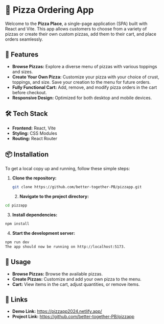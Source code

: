 # 🍕 Pizza Ordering App

Welcome to the **Pizza Place**, a single-page application (SPA) built with React and Vite. This app allows customers to choose from a variety of pizzas or create their own custom pizzas, add them to their cart, and place orders seamlessly.

## 🚀 Features

- **Browse Pizzas:** Explore a diverse menu of pizzas with various toppings and sizes.
- **Create Your Own Pizza:** Customize your pizza with your choice of crust, toppings, and size. Save your creation to the menu for future orders.
- **Fully Functional Cart:** Add, remove, and modify pizza orders in the cart before checkout.
- **Responsive Design:** Optimized for both desktop and mobile devices.

## 🛠️ Tech Stack

- **Frontend:** React, Vite
- **Styling:** CSS Modules
- **Routing:** React Router

## 📦 Installation

To get a local copy up and running, follow these simple steps:

1. **Clone the repository:**

   ```bash
   git clone https://github.com/better-together-PB/pizzapp.git
   ```

   2. **Navigate to the project directory:**

```bash
cd pizzapp

```

3. **Install dependencies:**

```bash
npm install
```

4. **Start the development server:**

```bash
npm run dev
The app should now be running on http://localhost:5173.
```

## 🛒 Usage

- **Browse Pizzas:** Browse the available pizzas.
- **Create Pizzas:** Customize and add your own pizza to the menu.
- **Cart:** View items in the cart, adjust quantities, or remove items.

## 🔗 Links

- **Demo Link:** https://pizzapp2024.netlify.app/
- **Project Link:** https://github.com/better-together-PB/pizzapp
